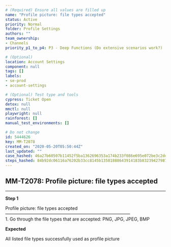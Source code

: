 ```yaml
---
# (Required) Ensure all values are filled up
name: "Profile picture: file types accepted"
status: Active
priority: Normal
folder: Profile Settings
authors: ""
team_ownership: 
- Channels
priority_p1_to_p4: P3 - Deep Functions (Do extensive scenarios work?)

# (Optional)
location: Account Settings
component: null
tags: []
labels: 
- se-prod
- account-settings

# (Optional) Test type and tools
cypress: Ticket Open
detox: null
mmctl: null
playwright: null
rainforest: []
manual_test_environments: []

# Do not change
id: 5444626
key: MM-T2078
created_on: "2020-05-20T05:50:44Z"
last_updated: ""
case_hashed: 46a27b60507b11452f5ba1362696353a174b233f086e695e072be3c2dd2aed620504dfde05587b2426e6c0ee1bdc349f
steps_hashed: 84b92dc06116a76202b33cc8145b13581888643914183b8323942798747b6d78dc6676b47a4f9255801fa06197ef299a
---
```


<!-- (Auto-generated) Based on frontmatter's "key" and "name" -->

## MM-T2078: Profile picture: file types accepted

---

**Step 1**

Profile picture: file types accepted\
————————————————————————————\
1\. Go through the file types that are accepted: PNG, JPG, JPEG, BMP

**Expected**

All listed file types successfully used as profile picture
